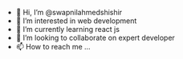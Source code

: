 - 👋 Hi, I’m @swapnilahmedshishir
- 👀 I’m interested in web development
- 🌱 I’m currently learning react js 
- 💞️ I’m looking to collaborate on expert developer
- 📫 How to reach me ...

<!---
swapnilahmedshishir/swapnilahmedshishir is a ✨ special ✨ repository because its `README.md` (this file) appears on your GitHub profile.
You can click the Preview link to take a look at your changes.
--->
